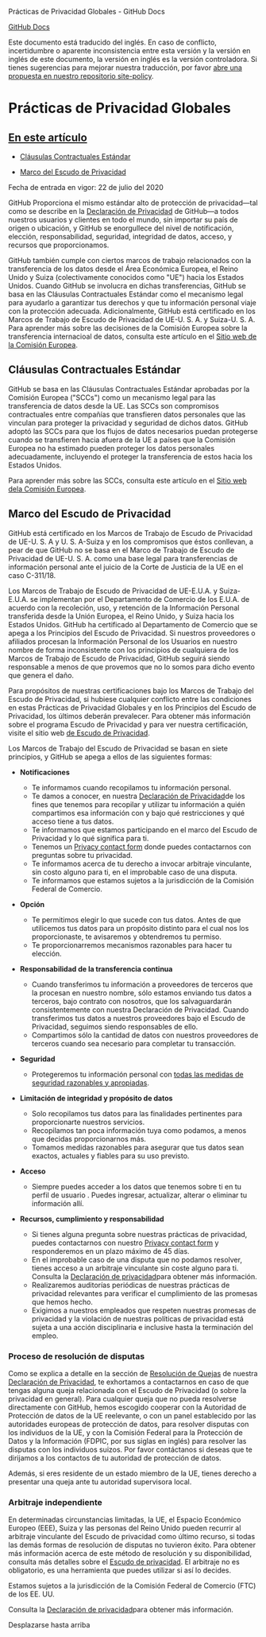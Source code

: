 Prácticas de Privacidad Globales - GitHub Docs

[](/es)[GitHub Docs](/es)

Este documento está traducido del inglés. En caso de conflicto, incertidumbre o aparente inconsistencia entre esta versión y la versión en inglés de este documento, la versión en inglés es la versión controladora. Si tienes sugerencias para mejorar nuestra traducción, por favor [abre una propuesta en nuestro repositorio site-policy](https://github.com/github/site-policy/issues).

Prácticas de Privacidad Globales
==========

[En este artículo](/github/site-policy/global-privacy-practices#in-this-article)
----------

* [Cláusulas Contractuales Estándar](#standard-contractual-clauses)

* [Marco del Escudo de Privacidad](#privacy-shield-framework)

Fecha de entrada en vigor: 22 de julio del 2020

GitHub Proporciona el mismo estándar alto de protección de privacidad—tal como se describe en la [Declaración de Privacidad](/es/github/site-policy/github-privacy-statement#githubs-global-privacy-practices) de GitHub—a todos nuestros usuarios y clientes en todo el mundo, sin importar su país de origen o ubicación, y GitHub se enorgullece del nivel de notificación, elección, responsabilidad, seguridad, integridad de datos, acceso, y recursos que proporcionamos.

GitHub también cumple con ciertos marcos de trabajo relacionados con la transferencia de los datos desde el Área Económica Europea, el Reino Unido y Suiza (colectivamente conocidos como "UE") hacia los Estados Unidos. Cuando GitHub se involucra en dichas transferencias, GitHub se basa en las Cláusulas Contractuales Estándar como el mecanismo legal para ayudarlo a garantizar tus derechos y que tu información personal viaje con la protección adecuada. Adicionalmente, GitHub está certificado en los Marcos de Trabajo de Escudo de Privacidad de UE-U. S. A. y Suiza-U. S. A. Para aprender más sobre las decisiones de la Comisión Europea sobre la transferencia internacioal de datos, consulta este artículo en el [Sitio web de la Comisión Europea](https://ec.europa.eu/info/law/law-topic/data-protection/international-dimension-data-protection_en).

[](#standard-contractual-clauses)Cláusulas Contractuales Estándar
----------

GitHub se basa en las Cláusulas Contractuales Estándar aprobadas por la Comisión Europea ("SCCs") como un mecanismo legal para las transferencia de datos desde la UE. Las SCCs son compromisos contractuales entre compañías que transfieren datos personales que las vinculan para proteger la privacidad y seguridad de dichos datos. GitHub adoptó las SCCs para que los flujos de datos necesarios puedan protegerse cuando se transfieren hacia afuera de la UE a países que la Comisión Europea no ha estimado pueden proteger los datos personales adecuadamente, incluyendo el proteger la transferencia de estos hacia los Estados Unidos.

Para aprender más sobre las SCCs, consulta este artículo en el [Sitio web dela Comisión Europea](https://ec.europa.eu/info/law/law-topic/data-protection/international-dimension-data-protection/standard-contractual-clauses-scc_en).

[](#privacy-shield-framework)Marco del Escudo de Privacidad
----------

GitHub está certificado en los Marcos de Trabajo de Escudo de Privacidad de UE-U. S. A y U. S. A-Suiza y en los compromisos que éstos conllevan, a pear de que GitHub no se basa en el Marco de Trabajo de Escudo de Privacidad de UE-U. S. A. como una base legal para transferencias de información personal ante el juicio de la Corte de Justicia de la UE en el caso C-311/18.

Los Marcos de Trabajo de Escudo de Privacidad de UE-E.U.A. y Suiza-E.U.A. se implementan por el Departamento de Comercio de los E.U.A. de acuerdo con la recoleción, uso, y retención de la Información Personal transferida desde la Unión Europea, el Reino Unido, y Suiza hacia los Estados Unidos. GitHub ha certificado al Departamento de Comercio que se apega a los Principios del Escudo de Privacidad. Si nuestros proveedores o afiliados procesan la Información Personal de los Usuarios en nuestro nombre de forma inconsistente con los principios de cualquiera de los Marcos de Trabajo de Escudo de Privacidad, GitHub seguirá siendo responsable a menos de que provemos que no lo somos para dicho evento que genera el daño.

Para propósitos de nuestras certificaciones bajo los Marcos de Trabajo del Escudo de Privacidad, si hubiese cualquier conflicto entre las condiciones en estas Prácticas de Privacidad Globales y en los Principios del Escudo de Privacidad, los últimos deberán prevalecer. Para obtener más información sobre el programa Escudo de Privacidad y para ver nuestra certificación, visite el sitio web [de Escudo de Privacidad](https://www.privacyshield.gov/).

Los Marcos de Trabajo del Escudo de Privacidad se basan en siete principios, y GitHub se apega a ellos de las siguientes formas:

* **Notificaciones**
  * Te informamos cuando recopilamos tu información personal.
  * Te damos a conocer, en nuestra [Declaración de Privacidad](/es/articles/github-privacy-statement)de los fines que tenemos para recopilar y utilizar tu información a quién compartimos esa información con y bajo qué restricciones y qué acceso tiene a tus datos.
  * Te informamos que estamos participando en el marco del Escudo de Privacidad y lo qué significa para ti.
  * Tenemos un [Privacy contact form](https://github.com/contact/privacy) donde puedes contactarnos con preguntas sobre tu privacidad.
  * Te informamos acerca de tu derecho a invocar arbitraje vinculante, sin costo alguno para ti, en el improbable caso de una disputa.
  * Te informamos que estamos sujetos a la jurisdicción de la Comisión Federal de Comercio.

* **Opción**
  * Te permitimos elegir lo que sucede con tus datos. Antes de que utilicemos tus datos para un propósito distinto para el cual nos los proporcionaste, te avisaremos y obtendremos tu permiso.
  * Te proporcionarremos mecanismos razonables para hacer tu elección.

* **Responsabilidad de la transferencia continua**
  * Cuando transferimos tu información a proveedores de terceros que la procesan en nuestro nombre, sólo estamos enviando tus datos a terceros, bajo contrato con nosotros, que los salvaguardarán consistentemente con nuestra Declaración de Privacidad. Cuando transferimos tus datos a nuestros proveedores bajo el Escudo de Privacidad, seguimos siendo responsables de ello.
  * Compartimos sólo la cantidad de datos con nuestros proveedores de terceros cuando sea necesario para completar tu transacción.

* **Seguridad**
  * Protegeremos tu información personal con [todas las medidas de seguridad razonables y apropiadas](https://github.com/security).

* **Limitación de integridad y propósito de datos**
  * Solo recopilamos tus datos para las finalidades pertinentes para proporcionarte nuestros servicios.
  * Recopilamos tan poca información tuya como podamos, a menos que decidas proporcionarnos más.
  * Tomamos medidas razonables para asegurar que tus datos sean exactos, actuales y fiables para su uso previsto.

* **Acceso**
  * Siempre puedes acceder a los datos que tenemos sobre ti en tu perfil de usuario [](https://github.com/settings/profile). Puedes ingresar, actualizar, alterar o eliminar tu información allí.

* **Recursos, cumplimiento y responsabilidad**
  * Si tienes alguna pregunta sobre nuestras prácticas de privacidad, puedes contactarnos con nuestro [Privacy contact form](https://github.com/contact/privacy) y responderemos en un plazo máximo de 45 días.
  * En el improbable caso de una disputa que no podamos resolver, tienes acceso a un arbitraje vinculante sin coste alguno para ti. Consulta la [Declaración de privacidad](/es/articles/github-privacy-statement)para obtener más información.
  * Realizaremos auditorías periódicas de nuestras prácticas de privacidad relevantes para verificar el cumplimiento de las promesas que hemos hecho.
  * Exigimos a nuestros empleados que respeten nuestras promesas de privacidad y la violación de nuestras políticas de privacidad está sujeta a una acción disciplinaria e inclusive hasta la terminación del empleo.

### [](#dispute-resolution-process)Proceso de resolución de disputas ###

Como se explica a detalle en la sección de [Resolución de Quejas](/es/github/site-policy/github-privacy-statement#resolving-complaints) de nuestra [Declaración de Privacidad](/es/github/site-policy/github-privacy-statement), te exhortamos a contactarnos en caso de que tengas alguna queja relacionada con el Escudo de Privacidad (o sobre la privacidad en general). Para cualquier queja que no pueda resolverse directamente con GitHub, hemos escogido cooperar con la Autoridad de Protección de datos de la UE reelevante, o con un panel establecido por las autoridades europeas de protección de datos, para resolver disputas con los individuos de la UE, y con la Comisión Federal para la Protección de Datos y la Información (FDPIC, por sus siglas en inglés) para resolver las disputas con los individuos suizos. Por favor contáctanos si deseas que te dirijamos a los contactos de tu autoridad de protección de datos.

Además, si eres residente de un estado miembro de la UE, tienes derecho a presentar una queja ante tu autoridad supervisora local.

### [](#independent-arbitration)Arbitraje independiente ###

En determinadas circunstancias limitadas, la UE, el Espacio Económico Europeo (EEE), Suiza y las personas del Reino Unido pueden recurrir al arbitraje vinculante del Escudo de privacidad como último recurso, si todas las demás formas de resolución de disputas no tuvieron éxito. Para obtener más información acerca de este método de resolución y su disponibilidad, consulta más detalles sobre el [Escudo de privacidad](https://www.privacyshield.gov/article?id=ANNEX-I-introduction). El arbitraje no es obligatorio, es una herramienta que puedes utilizar si así lo decides.

Estamos sujetos a la jurisdicción de la Comisión Federal de Comercio (FTC) de los EE. UU.

Consulta la [Declaración de privacidad](/es/articles/github-privacy-statement)para obtener más información.

Desplazarse hasta arriba
